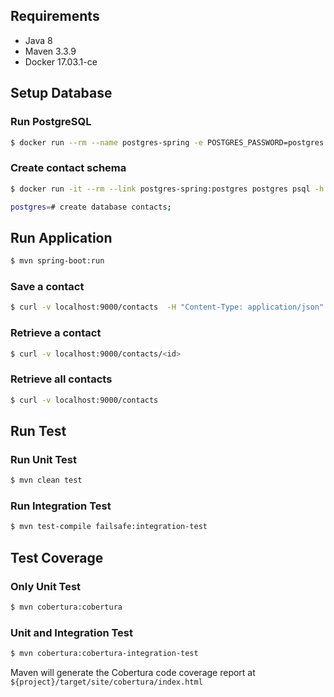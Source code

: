 ## Requirements

* Java 8
* Maven 3.3.9
* Docker 17.03.1-ce

## Setup Database

### Run PostgreSQL

```bash
$ docker run --rm --name postgres-spring -e POSTGRES_PASSWORD=postgres -p 5432:5432 -d postgres
```

### Create contact schema

```bash
$ docker run -it --rm --link postgres-spring:postgres postgres psql -h postgres -U postgres
```

```bash
postgres=# create database contacts;
```

## Run Application

```bash
$ mvn spring-boot:run
```

### Save a contact

```bash
$ curl -v localhost:9000/contacts  -H "Content-Type: application/json" -d '{ "firstName": "matteo", "lastName": "pierro", "phoneNumber": "+39 329 654321"}'
```

### Retrieve a contact

```bash
$ curl -v localhost:9000/contacts/<id>
```

### Retrieve all contacts

```bash
$ curl -v localhost:9000/contacts
```

## Run Test

### Run Unit Test

```bash
$ mvn clean test
```

### Run Integration Test

```bash
$ mvn test-compile failsafe:integration-test
```

## Test Coverage

### Only Unit Test
```bash
$ mvn cobertura:cobertura
```

### Unit and Integration Test
```bash
$ mvn cobertura:cobertura-integration-test
```

Maven will generate the Cobertura code coverage report at `${project}/target/site/cobertura/index.html`
